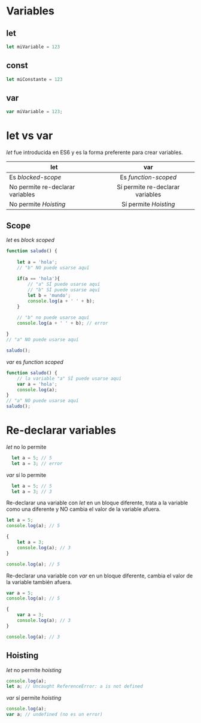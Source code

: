# Variables

## let
```javascript
let miVariable = 123
```

## const

```javascript
let miConstante = 123
```

## var
```javascript
var miVariable = 123;
````

# let vs var
_let_ fue introducida en ES6 y es la forma preferente para crear variables.

| let      |      var      |
|----------|:-------------:|
| Es _blocked-scope_ |  Es _function-scoped_ |
| No permite re-declarar variables |    Sí permite re-declarar variables   |
| No permite _Hoisting_ | Sí permite _Hoisting_ |


## Scope
_let_ es _block scoped_
```javascript
function saludo() {
  
    let a = 'hola';
    // "b" NO puede usarse aquí
  
    if(a == 'hola'){
        // "a" SÍ puede usarse aquí
        // "b" SÍ puede usarse aquí
        let b = 'mundo';
        console.log(a + ' ' + b);
    }

    // "b" no puede usarse aquí
    console.log(a + ' ' + b); // error
  
}
// "a" NO puede usarse aquí

saludo();
```

_var_ es _function scoped_
```javascript
function saludo() {
    // la variable "a" SÍ puede usarse aquí
    var a = 'hola';
    console.log(a);
}
// "a" NO puede usarse aquí
saludo();
```

# Re-declarar variables
_let_ no lo permite
```javascript
  let a = 5; // 5
  let a = 3; // error
```
_var_ sí lo permite
```javascript
  let a = 5; // 5
  let a = 3; // 3
```
Re-declarar una variable con _let_ en un bloque diferente, trata a la variable como una diferente y NO cambia el valor de la variable afuera.
```javascript
let a = 5;
console.log(a); // 5

{
    let a = 3;
    console.log(a); // 3
}

console.log(a); // 5
```

Re-declarar una variable con _var_ en un bloque diferente, cambia el valor de la variable también afuera.
```javascript
var a = 5;
console.log(a); // 5

{
    var a = 3;
    console.log(a); // 3
}

console.log(a); // 3
```

## Hoisting
_let_ no permite _hoisting_
```javascript
console.log(a);
let a; // Uncaught ReferenceError: a is not defined
````
_var_ sí permite _hoisting_
```javascript
console.log(a);
var a; // undefined (no es un error)
```
